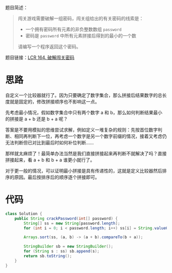 题目简述：

> 闯关游戏需要破解一组密码，闯关组给出的有关密码的线索是：
>
> - 一个拥有密码所有元素的非负整数数组 `password`
> - 密码是 `password` 中所有元素拼接后得到的最小的一个数
>
> 请编写一个程序返回这个密码。

题目链接：[LCR 164. 破解闯关密码](https://leetcode.cn/problems/ba-shu-zu-pai-cheng-zui-xiao-de-shu-lcof/)

# 思路

自定义一个比较器就行了。因为只要确定了数字集合，那么拼接后结果数字的总长度就是固定的，修改拼接顺序也不影响这一点。

先考虑最小情况，假如数字集合中只有两个数字 a 和 b，那么如何判断结果最小的拼接是 a + b 还是 b + a 呢？

答案是不要用模拟的思维尝试求解，例如定义一堆复杂的规则：先按首位数字判断、相同再判断下一位，再考虑一个数字是另一个数字前缀的情况，接着又考虑仍无法判断但已对比到最后时如何补位判断……

那样就太麻烦了！最简单办法当然是我们直接拼接起来再判断不就解决了吗？直接拼接起来，看 a + b 和 b + a 谁更小就行了。

对于更一般的情况，可以证明最小拼接是具有传递性的，这就是定义比较器然后排序的原因。最后按排序后的顺序逐个拼接即可。

# 代码

```java
class Solution {
    public String crackPassword(int[] password) {
        String[] ss = new String[password.length];
        for (int i = 0; i < password.length; i++) ss[i] = String.valueOf(password[i]);

        Arrays.sort(ss, (a, b) -> (a + b).compareTo(b + a));

        StringBuilder sb = new StringBuilder();
        for (String s : ss) sb.append(s);
        return sb.toString();
    }
}
```

